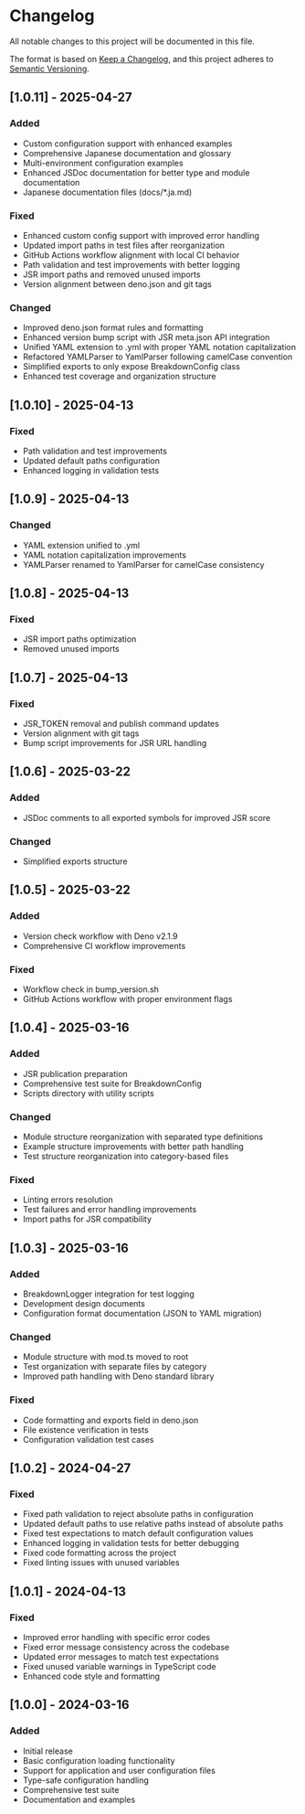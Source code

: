 # Changelog

All notable changes to this project will be documented in this file.

The format is based on [Keep a Changelog](https://keepachangelog.com/en/1.0.0/),
and this project adheres to [Semantic Versioning](https://semver.org/spec/v2.0.0.html).

## [1.0.11] - 2025-04-27

### Added
- Custom configuration support with enhanced examples
- Comprehensive Japanese documentation and glossary
- Multi-environment configuration examples
- Enhanced JSDoc documentation for better type and module documentation
- Japanese documentation files (docs/*.ja.md)

### Fixed
- Enhanced custom config support with improved error handling
- Updated import paths in test files after reorganization
- GitHub Actions workflow alignment with local CI behavior
- Path validation and test improvements with better logging
- JSR import paths and removed unused imports
- Version alignment between deno.json and git tags

### Changed
- Improved deno.json format rules and formatting
- Enhanced version bump script with JSR meta.json API integration
- Unified YAML extension to .yml with proper YAML notation capitalization
- Refactored YAMLParser to YamlParser following camelCase convention
- Simplified exports to only expose BreakdownConfig class
- Enhanced test coverage and organization structure

## [1.0.10] - 2025-04-13

### Fixed
- Path validation and test improvements
- Updated default paths configuration
- Enhanced logging in validation tests

## [1.0.9] - 2025-04-13

### Changed
- YAML extension unified to .yml
- YAML notation capitalization improvements
- YAMLParser renamed to YamlParser for camelCase consistency

## [1.0.8] - 2025-04-13

### Fixed
- JSR import paths optimization
- Removed unused imports

## [1.0.7] - 2025-04-13

### Fixed
- JSR_TOKEN removal and publish command updates
- Version alignment with git tags
- Bump script improvements for JSR URL handling

## [1.0.6] - 2025-03-22

### Added
- JSDoc comments to all exported symbols for improved JSR score

### Changed
- Simplified exports structure

## [1.0.5] - 2025-03-22

### Added
- Version check workflow with Deno v2.1.9
- Comprehensive CI workflow improvements

### Fixed
- Workflow check in bump_version.sh
- GitHub Actions workflow with proper environment flags

## [1.0.4] - 2025-03-16

### Added
- JSR publication preparation
- Comprehensive test suite for BreakdownConfig
- Scripts directory with utility scripts

### Changed
- Module structure reorganization with separated type definitions
- Example structure improvements with better path handling
- Test structure reorganization into category-based files

### Fixed
- Linting errors resolution
- Test failures and error handling improvements
- Import paths for JSR compatibility

## [1.0.3] - 2025-03-16

### Added
- BreakdownLogger integration for test logging
- Development design documents
- Configuration format documentation (JSON to YAML migration)

### Changed
- Module structure with mod.ts moved to root
- Test organization with separate files by category
- Improved path handling with Deno standard library

### Fixed
- Code formatting and exports field in deno.json
- File existence verification in tests
- Configuration validation test cases

## [1.0.2] - 2024-04-27

### Fixed
- Fixed path validation to reject absolute paths in configuration
- Updated default paths to use relative paths instead of absolute paths
- Fixed test expectations to match default configuration values
- Enhanced logging in validation tests for better debugging
- Fixed code formatting across the project
- Fixed linting issues with unused variables

## [1.0.1] - 2024-04-13

### Fixed
- Improved error handling with specific error codes
- Fixed error message consistency across the codebase
- Updated error messages to match test expectations
- Fixed unused variable warnings in TypeScript code
- Enhanced code style and formatting

## [1.0.0] - 2024-03-16

### Added
- Initial release
- Basic configuration loading functionality
- Support for application and user configuration files
- Type-safe configuration handling
- Comprehensive test suite
- Documentation and examples 